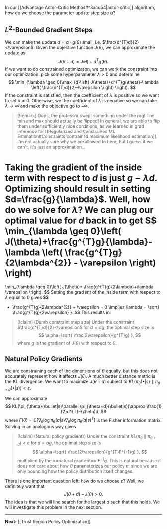 In our [[Advantage Actor-Critic Method#^3acd54|actor-critic]] algorithm, how do we choose the parameter update step size $\alpha$? 

## $L^{2}$-Bounded Gradient Steps

We can make the update $d=\alpha\cdot g(\theta)$ small, i.e. $\frac{d^{T}d}{2}<\varepsilon$. Given the objective function $J(\theta)$, we can approximate the update as
$$
J(\theta+d)=J(\theta)+d^{T}g(\theta).
$$
If we want to do constrained optimization, we can work the constraint into our optimization: pick some hyperparameter $\lambda>0$ and determine
$$
\min_{\lambda \geq 0}\max_{d}\left( J(\theta)+d^{T}g(\theta)-\lambda \left( \frac{d^{T}d}{2}-\varepsilon \right) \right).
$$
If the constraint is satisfied, then the coefficient of $\lambda$ is positive so we want to set $\lambda=0$. Otherwise, we the coefficient of $\lambda$ is negative so we can take $\lambda\to \infty$ and make the objective go to $-\infty$. 

> [!remark]
> Oops, the professor swept something under the rug! The min and max should actually be flipped! In general, we are able to flip them under sufficiently nice conditions, as we learned in grad inference for [[Regularized and Constrained ML Estimation#Constraints|contrained maximum likelihood estimation]]. I'm not actually sure why we are allowed to here, but I guess if we can't, it's just an approximation...

Taking the gradient of the inside term with respect to $d$ is just $g-\lambda d$. Optimizing should result in setting $d=\frac{g}{\lambda}$. Well, how do we solve for $\lambda$? We can plug our optimal value for $d$ back in to get
$$
\min_{\lambda \geq 0}\left( J(\theta)+\frac{g^{T}g}{\lambda}-\lambda \left( \frac{g^{T}g}{2\lambda^{2}} - \varepsilon \right)  \right)
=
\min_{\lambda \geq 0}\left( J(\theta)+ \frac{g^{T}g}{2\lambda}+\lambda \varepsilon \right).
$$
Setting the gradient of the inside term with respect to $\lambda$ equal to $0$ gives
$$
- \frac{g^{T}g}{2\lambda^{2}} + \varepsilon = 0 \implies \lambda = \sqrt{ \frac{g^{T}g}{2\varepsilon} }.
$$
This results in:

> [!claim] (Dumb constraint step size)
> Under the constraint $\frac{d^{T}d}{2}<\varepsilon$ for $d=\alpha g$, the optimal step size is
> $$
> \alpha=\sqrt{ \frac{2\varepsilon}{g^{T}g} },
> $$
> where $g$ is the gradient of $J(\theta)$ with respect to $\theta$.

## Natural Policy Gradients

We are constraining each of the dimensions of $\theta$ equally, but this does not accurately represent how it affects $J(\theta)$. A much better distance metric is the KL divergence. We want to maximize $J(\theta+d)$ subject to $KL(\pi_{\theta}(\bullet|s)\parallel\pi_{\theta+d}(\bullet|s))<\varepsilon$. 

We can approximate
$$
KL(\pi_{\theta}(\bullet|s)\parallel \pi_{\theta+d}(\bullet|s))\approx \frac{1}{2}d^{T}F(\theta)d,
$$
where $F(\theta)=\mathbb{E}[\nabla_{\theta}\log \pi_{\theta}(a|s)\nabla_{\theta}\log \pi_{\theta}(a|s)^{T}]$ is the Fisher information matrix. Solving in an analogous way gives

> [!claim] (Natural policy gradients)
> Under the constraint $KL(\pi_{\theta}\parallel\pi_{\theta+d})<\varepsilon$ for $d=\alpha g$, the optimal step size is
> $$
> \alpha=\sqrt{ \frac{2\varepsilon}{g^{T}F^{-1}g} },
> $$
> multiplied by the ==natural gradient== $F^{-1}g$. This is natural because it does not care about how $\theta$ parameterizes our policy $\pi$, since we are only bounding how the policy distribution itself changes.

There is one important question left: how do we choose $\varepsilon$? Well, we definitely want that
$$
J(\theta+d)-J(\theta)>0.
$$
The idea is that we will line search for the largest $d$ such that this holds. We will investigate this problem in the next section.

---

**Next:** [[Trust Region Policy Optimization]]




